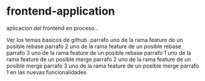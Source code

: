 # frontend-application
aplicacion del frontend en proceso...

Ver los temas basicos de github.
parrafo uno de la rama feature de un posible rebase
parrafo 2 uno de la rama feature de un posible rebase
parrafo 3 uno de la rama feature de un posible rebase
parrafo 1 uno de la rama feature de un posible merge
parrafo 2 uno de la rama feature de un posible merge
parrafo 3 uno de la rama feature de un posible merge
parrafo 1 en las nuevas funcionalidades
